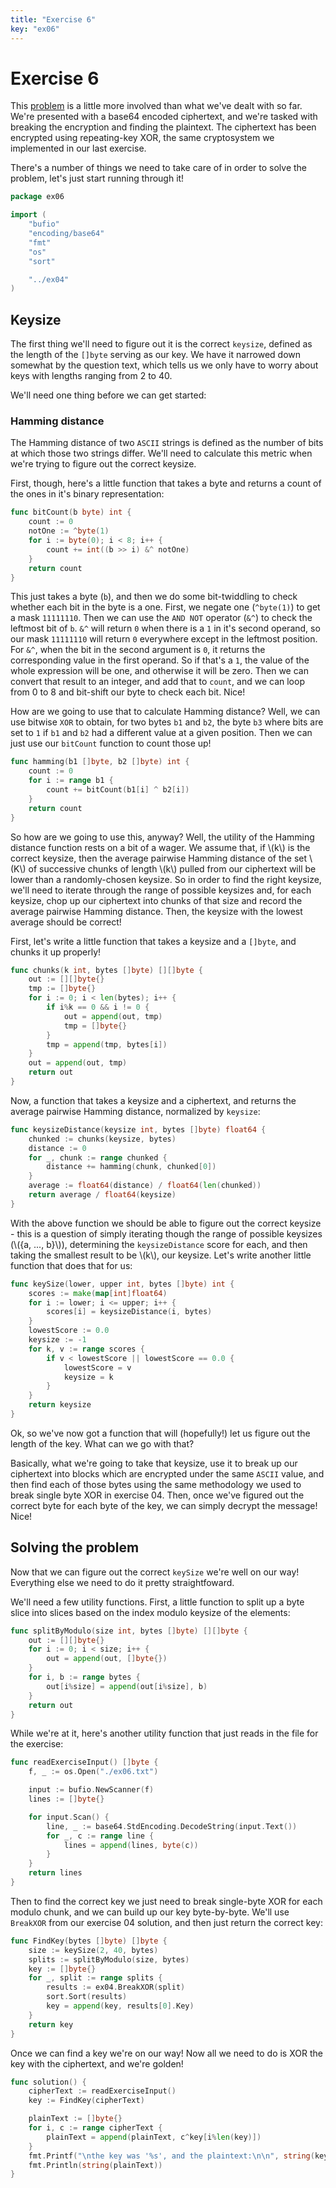 ```yaml
---
title: "Exercise 6"
key: "ex06"
---
```


# Exercise 6

This [problem](http://cryptopals.com/sets/1/challenges/6) is a little more
involved than what we've dealt with so far.  We're presented with a base64
encoded ciphertext, and we're tasked with breaking the encryption and finding
the plaintext. The ciphertext has been encrypted using repeating-key XOR, the
same cryptosystem we implemented in our last exercise.

There's a number of things we need to take care of in order to solve the problem,
let's just start running through it!

```go
package ex06

import (
	"bufio"
	"encoding/base64"
	"fmt"
	"os"
	"sort"

	"../ex04"
)
```


## Keysize

The first thing we'll need to figure out it is the correct `keysize`, defined as
the length of the `[]byte` serving as our key. We have it narrowed down somewhat by
the question text, which tells us we only have to worry about keys with lengths
ranging from 2 to 40.

We'll need one thing before we can get started:

### Hamming distance

The Hamming distance of two `ASCII` strings is defined as the number of bits
at which those two strings differ. We'll need to calculate this metric when we're
trying to figure out the correct keysize.

First, though, here's a little function that takes a byte and returns a count of
the ones in it's binary representation:

```go
func bitCount(b byte) int {
	count := 0
	notOne := ^byte(1)
	for i := byte(0); i < 8; i++ {
		count += int((b >> i) &^ notOne)
	}
	return count
}
```


This just takes a byte (`b`), and then we do some bit-twiddling to check
whether each bit in the byte is a one. First, we negate one (`^byte(1)`) to
get a mask `11111110`. Then we can use the `AND NOT` operator (`&^`) to check
the leftmost bit of `b`. `&^` will return `0` when there is a `1` in it's second
operand, so our mask `11111110` will return `0` everywhere except in the leftmost
position. For `&^`, when the bit in the second argument is `0`, it returns the
corresponding value in the first operand. So if that's a `1`, the value of the
whole expression will be one, and otherwise it will be zero. Then we can convert
that result to an integer, and add that to `count`, and we can loop from 0 to 8
and bit-shift our byte to check each bit. Nice!

How are we going to use that to calculate Hamming distance? Well, we can use bitwise
`XOR` to obtain, for two bytes `b1` and `b2`, the byte `b3` where bits are set to `1`
if `b1` and `b2` had a different value at a given position. Then we can just use
our `bitCount` function to count those up!

```go
func hamming(b1 []byte, b2 []byte) int {
	count := 0
	for i := range b1 {
		count += bitCount(b1[i] ^ b2[i])
	}
	return count
}
```


So how are we going to use this, anyway? Well, the utility of the Hamming
distance function rests on a bit of a wager. We assume that, if \\(k\\) is the
correct keysize, then the average pairwise Hamming distance of the set \\(K\\)
of successive chunks of length \\(k\\) pulled from our ciphertext will be lower
than a randomly-chosen keysize.  So in order to find the right keysize, we'll
need to iterate through the range of possible keysizes and, for each keysize,
chop up our ciphertext into chunks of that size and record the average pairwise
Hamming distance. Then, the keysize with the lowest average should be correct!

First, let's write a little function that takes a keysize and a `[]byte`, and chunks
it up properly!

```go
func chunks(k int, bytes []byte) [][]byte {
	out := [][]byte{}
	tmp := []byte{}
	for i := 0; i < len(bytes); i++ {
		if i%k == 0 && i != 0 {
			out = append(out, tmp)
			tmp = []byte{}
		}
		tmp = append(tmp, bytes[i])
	}
	out = append(out, tmp)
	return out
}
```


Now, a function that takes a keysize and a ciphertext, and returns the average pairwise
Hamming distance, normalized by `keysize`:

```go
func keysizeDistance(keysize int, bytes []byte) float64 {
	chunked := chunks(keysize, bytes)
	distance := 0
	for _, chunk := range chunked {
		distance += hamming(chunk, chunked[0])
	}
	average := float64(distance) / float64(len(chunked))
	return average / float64(keysize)
}
```


With the above function we should be able to figure out the correct keysize -
this is a question of simply iterating though the range of possible keysizes
(\\(\{a, ..., b\}\\)), determining the `keysizeDistance` score for each, and
then taking the smallest result to be \\(k\\), our keysize. Let's write another
little function that does that for us:

```go
func keySize(lower, upper int, bytes []byte) int {
	scores := make(map[int]float64)
	for i := lower; i <= upper; i++ {
		scores[i] = keysizeDistance(i, bytes)
	}
	lowestScore := 0.0
	keysize := -1
	for k, v := range scores {
		if v < lowestScore || lowestScore == 0.0 {
			lowestScore = v
			keysize = k
		}
	}
	return keysize
}
```


Ok, so we've now got a function that will (hopefully!) let us figure out the
length of the key. What can we go with that?

Basically, what we're going to take that keysize, use it to break up our
ciphertext into blocks which are encrypted under the same `ASCII` value, and
then find each of those bytes using the same methodology we used to break
single byte XOR in exercise 04. Then, once we've figured out the correct byte
for each byte of the key, we can simply decrypt the message! Nice!

## Solving the problem

Now that we can figure out the correct `keySize` we're well on our way!
Everything else we need to do it pretty straightfoward.

We'll need a few utility functions. First, a little function to split up a byte
slice into slices based on the index modulo keysize of the elements:

```go
func splitByModulo(size int, bytes []byte) [][]byte {
	out := [][]byte{}
	for i := 0; i < size; i++ {
		out = append(out, []byte{})
	}
	for i, b := range bytes {
		out[i%size] = append(out[i%size], b)
	}
	return out
}
```


While we're at it, here's another utility function that just reads in the file
for the exercise:

```go
func readExerciseInput() []byte {
	f, _ := os.Open("./ex06.txt")

	input := bufio.NewScanner(f)
	lines := []byte{}

	for input.Scan() {
		line, _ := base64.StdEncoding.DecodeString(input.Text())
		for _, c := range line {
			lines = append(lines, byte(c))
		}
	}
	return lines
}
```


Then to find the correct key we just need to break single-byte XOR for each
modulo chunk, and we can build up our key byte-by-byte. We'll use `BreakXOR`
from our exercise 04 solution, and then just return the correct key:

```go
func FindKey(bytes []byte) []byte {
	size := keySize(2, 40, bytes)
	splits := splitByModulo(size, bytes)
	key := []byte{}
	for _, split := range splits {
		results := ex04.BreakXOR(split)
		sort.Sort(results)
		key = append(key, results[0].Key)
	}
	return key
}
```


Once we can find a key we're on our way! Now all we need to do is XOR the key
with the ciphertext, and we're golden!

```go
func solution() {
	cipherText := readExerciseInput()
	key := FindKey(cipherText)

	plainText := []byte{}
	for i, c := range cipherText {
		plainText = append(plainText, c^key[i%len(key)])
	}
	fmt.Printf("\nthe key was '%s', and the plaintext:\n\n", string(key))
	fmt.Println(string(plainText))
}
```
